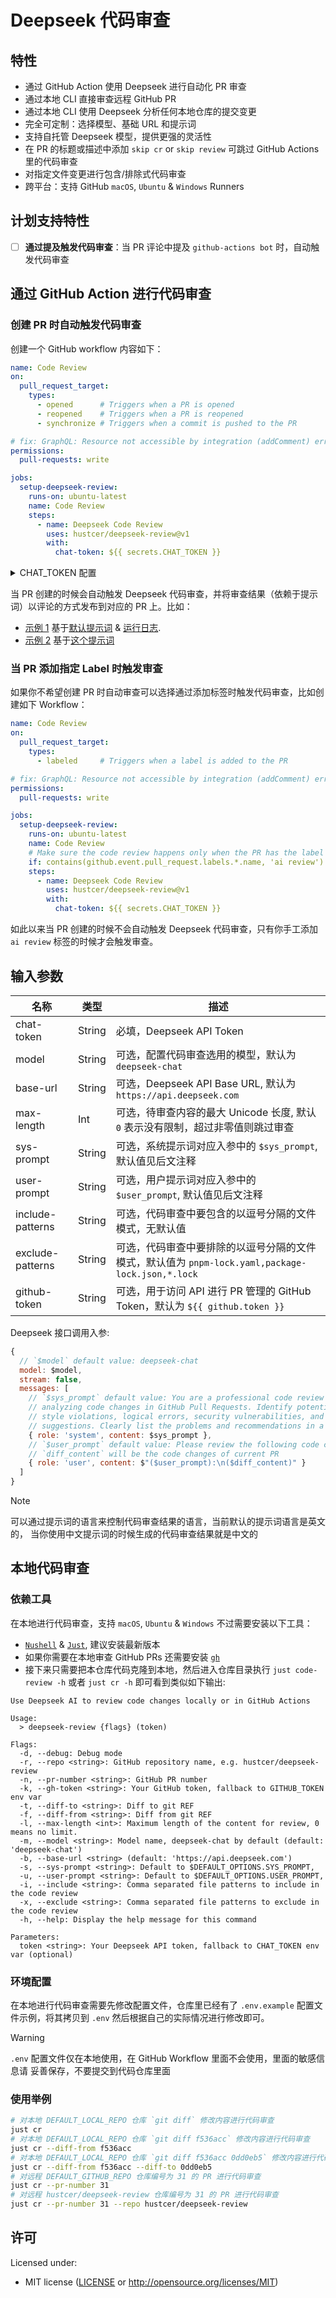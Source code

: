 # Deepseek 代码审查

## 特性

- 通过 GitHub Action 使用 Deepseek 进行自动化 PR 审查
- 通过本地 CLI 直接审查远程 GitHub PR
- 通过本地 CLI 使用 Deepseek 分析任何本地仓库的提交变更
- 完全可定制：选择模型、基础 URL 和提示词
- 支持自托管 Deepseek 模型，提供更强的灵活性
- 在 PR 的标题或描述中添加 `skip cr` or `skip review` 可跳过 GitHub Actions 里的代码审查
- 对指定文件变更进行包含/排除式代码审查
- 跨平台：支持 GitHub `macOS`, `Ubuntu` & `Windows` Runners

## 计划支持特性

- [ ] **通过提及触发代码审查**：当 PR 评论中提及 `github-actions bot` 时，自动触发代码审查

## 通过 GitHub Action 进行代码审查

### 创建 PR 时自动触发代码审查

创建一个 GitHub workflow 内容如下：

```yaml
name: Code Review
on:
  pull_request_target:
    types:
      - opened      # Triggers when a PR is opened
      - reopened    # Triggers when a PR is reopened
      - synchronize # Triggers when a commit is pushed to the PR

# fix: GraphQL: Resource not accessible by integration (addComment) error
permissions:
  pull-requests: write

jobs:
  setup-deepseek-review:
    runs-on: ubuntu-latest
    name: Code Review
    steps:
      - name: Deepseek Code Review
        uses: hustcer/deepseek-review@v1
        with:
          chat-token: ${{ secrets.CHAT_TOKEN }}
```

<details>
  <summary>CHAT_TOKEN 配置</summary>

  按照以下步骤配置你的 `CHAT_TOKEN`：

  1. 点击仓库导航栏中的 "Settings" 选项卡
  2. 在左侧边栏中，点击 "Security" 下的 "Secrets and variables"
  3. 点击 "Actions" -> "New repository secret" 按钮
  4. 在 "Name" 字段中输入 `CHAT_TOKEN`
  5. 在 "Secret" 字段中输入你的 `CHAT_TOKEN` 值
  6. 最后，点击 "Add secret"按钮保存密钥

</details>

当 PR 创建的时候会自动触发 Deepseek 代码审查，并将审查结果（依赖于提示词）以评论的方式发布到对应的 PR 上。比如：
- [示例 1](https://github.com/hustcer/deepseek-review/pull/30) 基于[默认提示词](https://github.com/hustcer/deepseek-review/blob/main/action.yaml#L35) & [运行日志](https://github.com/hustcer/deepseek-review/actions/runs/13043609677/job/36390331791#step:2:53).
- [示例 2](https://github.com/hustcer/deepseek-review/pull/68) 基于[这个提示词](https://github.com/hustcer/deepseek-review/blob/eba892d969049caff00b51a31e5c093aeeb536e3/.github/workflows/cr.yml#L32)

### 当 PR 添加指定 Label 时触发审查

如果你不希望创建 PR 时自动审查可以选择通过添加标签时触发代码审查，比如创建如下 Workflow：

```yaml
name: Code Review
on:
  pull_request_target:
    types:
      - labeled     # Triggers when a label is added to the PR

# fix: GraphQL: Resource not accessible by integration (addComment) error
permissions:
  pull-requests: write

jobs:
  setup-deepseek-review:
    runs-on: ubuntu-latest
    name: Code Review
    # Make sure the code review happens only when the PR has the label 'ai review'
    if: contains(github.event.pull_request.labels.*.name, 'ai review')
    steps:
      - name: Deepseek Code Review
        uses: hustcer/deepseek-review@v1
        with:
          chat-token: ${{ secrets.CHAT_TOKEN }}
```

如此以来当 PR 创建的时候不会自动触发 Deepseek 代码审查，只有你手工添加 `ai review` 标签的时候才会触发审查。

## 输入参数

| 名称           | 类型   | 描述                                                           |
| -------------- | ------ | -------------------------------------------------------------- |
| chat-token     | String | 必填，Deepseek API Token                                       |
| model          | String | 可选，配置代码审查选用的模型，默认为 `deepseek-chat`           |
| base-url       | String | 可选，Deepseek API Base URL, 默认为 `https://api.deepseek.com` |
| max-length     | Int    | 可选，待审查内容的最大 Unicode 长度, 默认 `0` 表示没有限制，超过非零值则跳过审查 |
| sys-prompt     | String | 可选，系统提示词对应入参中的 `$sys_prompt`, 默认值见后文注释      |
| user-prompt    | String | 可选，用户提示词对应入参中的 `$user_prompt`, 默认值见后文注释     |
| include-patterns | String | 可选，代码审查中要包含的以逗号分隔的文件模式，无默认值 |
| exclude-patterns | String | 可选，代码审查中要排除的以逗号分隔的文件模式，默认值为 `pnpm-lock.yaml,package-lock.json,*.lock` |
| github-token   | String | 可选，用于访问 API 进行 PR 管理的 GitHub Token，默认为 `${{ github.token }}` |

Deepseek 接口调用入参:

```js
{
  // `$model` default value: deepseek-chat
  model: $model,
  stream: false,
  messages: [
    // `$sys_prompt` default value: You are a professional code review assistant responsible for
    // analyzing code changes in GitHub Pull Requests. Identify potential issues such as code
    // style violations, logical errors, security vulnerabilities, and provide improvement
    // suggestions. Clearly list the problems and recommendations in a concise manner.
    { role: 'system', content: $sys_prompt },
    // `$user_prompt` default value: Please review the following code changes
    // `diff_content` will be the code changes of current PR
    { role: 'user', content: $"($user_prompt):\n($diff_content)" }
  ]
}
```

> [!NOTE]
>
> 可以通过提示词的语言来控制代码审查结果的语言，当前默认的提示词语言是英文的，
> 当你使用中文提示词的时候生成的代码审查结果就是中文的

## 本地代码审查

### 依赖工具

在本地进行代码审查，支持 `macOS`, `Ubuntu` & `Windows` 不过需要安装以下工具：

- [`Nushell`](https://www.nushell.sh/book/installation.html) & [`Just`](https://just.systems/man/en/packages.html), 建议安装最新版本
- 如果你需要在本地审查 GitHub PRs 还需要安装 [`gh`](https://cli.github.com/)
- 接下来只需要把本仓库代码克隆到本地，然后进入仓库目录执行 `just code-review -h` 或者 `just cr -h` 即可看到类似如下输出:

```console
Use Deepseek AI to review code changes locally or in GitHub Actions

Usage:
  > deepseek-review {flags} (token)

Flags:
  -d, --debug: Debug mode
  -r, --repo <string>: GitHub repository name, e.g. hustcer/deepseek-review
  -n, --pr-number <string>: GitHub PR number
  -k, --gh-token <string>: Your GitHub token, fallback to GITHUB_TOKEN env var
  -t, --diff-to <string>: Diff to git REF
  -f, --diff-from <string>: Diff from git REF
  -l, --max-length <int>: Maximum length of the content for review, 0 means no limit.
  -m, --model <string>: Model name, deepseek-chat by default (default: 'deepseek-chat')
  -b, --base-url <string> (default: 'https://api.deepseek.com')
  -s, --sys-prompt <string>: Default to $DEFAULT_OPTIONS.SYS_PROMPT,
  -u, --user-prompt <string>: Default to $DEFAULT_OPTIONS.USER_PROMPT,
  -i, --include <string>: Comma separated file patterns to include in the code review
  -x, --exclude <string>: Comma separated file patterns to exclude in the code review
  -h, --help: Display the help message for this command

Parameters:
  token <string>: Your Deepseek API token, fallback to CHAT_TOKEN env var (optional)

```

### 环境配置

在本地进行代码审查需要先修改配置文件，仓库里已经有了 `.env.example` 配置文件示例，将其拷贝到 `.env` 然后根据自己的实际情况进行修改即可。

> [!WARNING]
>
> `.env` 配置文件仅在本地使用，在 GitHub Workflow 里面不会使用，里面的敏感信息请
> 妥善保存，不要提交到代码仓库里面

### 使用举例

```sh
# 对本地 DEFAULT_LOCAL_REPO 仓库 `git diff` 修改内容进行代码审查
just cr
# 对本地 DEFAULT_LOCAL_REPO 仓库 `git diff f536acc` 修改内容进行代码审查
just cr --diff-from f536acc
# 对本地 DEFAULT_LOCAL_REPO 仓库 `git diff f536acc 0dd0eb5` 修改内容进行代码审查
just cr --diff-from f536acc --diff-to 0dd0eb5
# 对远程 DEFAULT_GITHUB_REPO 仓库编号为 31 的 PR 进行代码审查
just cr --pr-number 31
# 对远程 hustcer/deepseek-review 仓库编号为 31 的 PR 进行代码审查
just cr --pr-number 31 --repo hustcer/deepseek-review
```

## 许可

Licensed under:

- MIT license ([LICENSE](LICENSE) or http://opensource.org/licenses/MIT)
